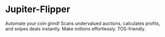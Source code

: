# Jupiter-Flipper
Automate your coin grind! Scans undervalued auctions, calculates profits, and snipes deals instantly. Make millions effortlessly. TOS-friendly.
